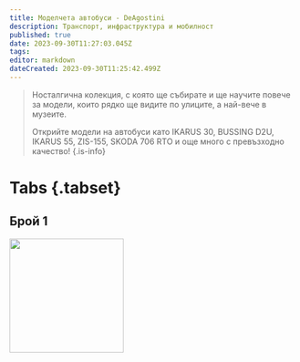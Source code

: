 ```yaml
---
title: Моделчета автобуси - DeAgostini
description: Транспорт, инфраструктура и мобилност
published: true
date: 2023-09-30T11:27:03.045Z
tags: 
editor: markdown
dateCreated: 2023-09-30T11:25:42.499Z
---
```


> Носталгична колекция, с която ще събирате и ще научите повече за модели, които рядко ще видите по улиците, а най-вече в музеите.
> 
> Открийте модели на автобуси като IKARUS 30, BUSSING D2U, IKARUS 55, ZIS-155, SKODA 706 RTO и още много с превъзходно качество!
{.is-info}

# Tabs {.tabset}


## Брой 1
<img src="https://drive.google.com/uc?id=1y_Xl_Bb-VqpHDebGL8o3hss0UlEUyDmu" height="200px">
